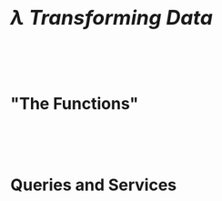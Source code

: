 <h1 style="font-size: 250%"><em>λ Transforming Data</em></h1>
<br><br><br>
<h1 class="fragment">"The Functions"</h1>
<br><br><br>
<h1 class="fragment">Queries and Services</h1>
